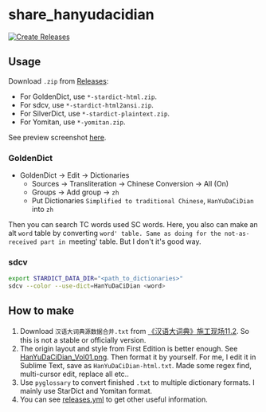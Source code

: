 # share_hanyudacidian

[![Create Releases](https://github.com/scillidan/share_hanyudacidian/actions/workflows/releases.yml/badge.svg)](https://github.com/scillidan/share_hanyudacidian/actions/workflows/releases.yml)

## Usage

Download `.zip` from [Releases](https://github.com/scillidan/share_hanyudacidian/releases):
- For GoldenDict, use `*-stardict-html.zip`.
- For sdcv, use `*-stardict-html2ansi.zip`.
- For SilverDict, use `*-stardict-plaintext.zip`.
- For Yomitan, use `*-yomitan.zip`.

See preview screenshot [here](asset/).

### GoldenDict

- GoldenDict → Edit → Dictionaries
	- Sources → Transliteration → Chinese Conversion → All (On)
	- Groups → Add group → `zh`
	- Put Dictionaries `Simplified to traditional Chinese`, `HanYuDaCiDian` into `zh`

Then you can search TC words used SC words. Here, you also can make an alt `word` table by converting `word' table. Same as doing for the not-as-received part in `meeting' table. But I don't it's good way.

### sdcv

```sh
export STARDICT_DATA_DIR="<path_to_dictionaries>"
sdcv --color --use-dict=HanYuDaCiDian <word>
````

## How to make

1. Download `汉语大词典源数据合并.txt` from [《汉语大词典》施工现场11.2](https://forum.freemdict.com/t/topic/16759). So this is not a stable or officially version.
2. The origin layout and style from First Edition is better enough. See [HanYuDaCiDian_Vol01.png](HanYuDaCiDian_Vol01.png). Then format it by yourself. For me, I edit it in Sublime Text, save as `HanYuDaCiDian-html.txt`. Made some regex find, multi-cursor edit, replace all etc..
3. Use `pyglossary` to convert finished `.txt` to multiple dictionary formats. I mainly use StarDict and Yomitan format.
4. You can see [releases.yml](.github/workflows/releases.yml) to get other useful information.
